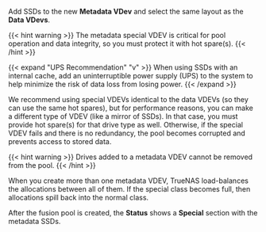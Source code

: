 ---
---

Add SSDs to the new **Metadata VDev** and select the same layout as the **Data VDevs**.

{{< hint warning >}}
The metadata special VDEV is critical for pool operation and data integrity, so you must protect it with hot spare(s).
{{< /hint >}}

{{< expand "UPS Recommendation" "v" >}}
When using SSDs with an internal cache, add an uninterruptible power supply (UPS) to the system to help minimize the risk of data loss from losing power.
{{< /expand >}}

We recommend using special VDEVs identical to the data VDEVs (so they can use the same hot spares), but for performance reasons, you can make a different type of VDEV (like a mirror of SSDs).
In that case, you must provide hot spare(s) for that drive type as well. Otherwise, if the special VDEV fails and there is no redundancy, the pool becomes corrupted and prevents access to stored data.

{{< hint warning >}}
Drives added to a metadata VDEV cannot be removed from the pool.
{{< /hint >}}

When you create more than one metadata VDEV, TrueNAS load-balances the allocations between all of them.
If the special class becomes full, then allocations spill back into the normal class.

After the fusion pool is created, the **Status** shows a **Special** section with the metadata SSDs.
